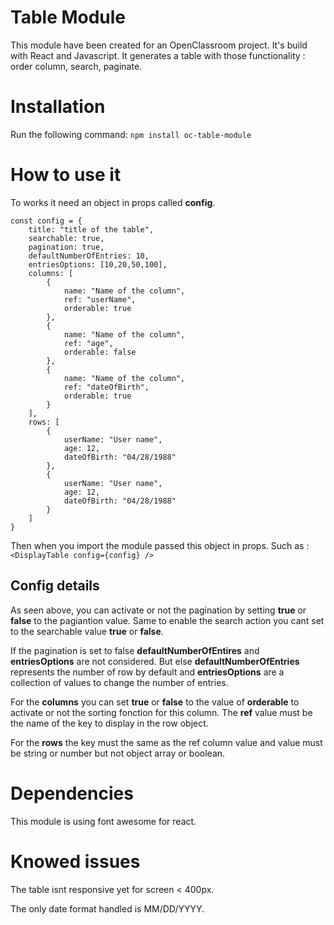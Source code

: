 # Table Module
This module have been created for an OpenClassroom project.
It's build with React and Javascript.
It generates a table with those functionality : order column, search, paginate.

# Installation
Run the following command: `npm install oc-table-module`

# How to use it
To works it need an object in props called **config**.

    const config = {
	    title: "title of the table",
	    searchable: true,
	    pagination: true,
	    defaultNumberOfEntries: 10,
	    entriesOptions: [10,20,50,100],
	    columns: [
		    {
			    name: "Name of the column",
			    ref: "userName",
			    orderable: true
		    },
		    {
			    name: "Name of the column",
			    ref: "age",
			    orderable: false
		    },
		    {
			    name: "Name of the column",
			    ref: "dateOfBirth",
			    orderable: true
		    }
	    ],
	    rows: [
		    {
			    userName: "User name",
			    age: 12,
			    dateOfBirth: "04/28/1988"
		    },
		    {
			    userName: "User name",
			    age: 12,
			    dateOfBirth: "04/28/1988"
		    }
	    ]
    }
Then when you import the module passed this object in props.
Such as : `<DisplayTable config={config} />`

## Config details

As seen above, you can activate or not the pagination by setting **true** or **false** to the pagiantion value.
Same to enable the search action you cant set to the searchable value **true** or **false**.

If the pagination is set to false **defaultNumberOfEntires** and **entriesOptions** are not considered.
But else **defaultNumberOfEntries** represents the number of row by default and **entriesOptions** are a collection of values to change the number of entries.

For the **columns** you can set **true** or **false** to the value of **orderable** to activate or not the sorting fonction for this column. The **ref** value must be the name of the key to display in the row object.

For the **rows** the key must the same as the ref column value and value must be string or number but not object array or boolean.

# Dependencies

This module is using font awesome for react.

# Knowed issues

The table isnt responsive yet for screen < 400px.

The only date format handled is MM/DD/YYYY.

